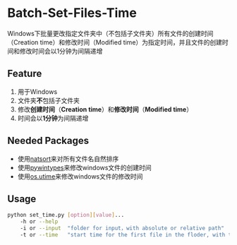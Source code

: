 # Batch-Set-Files-Time
Windows下批量更改指定文件夹中（不包括子文件夹）所有文件的创建时间（Creation time）和修改时间（Modified time）为指定时间，并且文件的创建时间和修改时间会以1分钟为间隔递增

## Feature
1. 用于Windows
2. 文件夹**不**包括子文件夹
3. 修改**创建时间**（**Creation time**）和**修改时间**（**Modified time**）
4. 时间会以**1分钟**为间隔递增

## Needed Packages
* 使用[natsort](https://github.com/SethMMorton/natsort)来对所有文件名自然排序
* 使用[pywintypes](https://github.com/mhammond/pywin32)来修改windows文件的创建时间
* 使用[os.utime](https://docs.python.org/3/library/os.html)来修改windows文件的修改时间

## Usage
```bash
python set_time.py [option][value]...
    -h or --help
    -i or --input  "folder for input，with absolute or relative path"
    -t or --time   "start time for the first file in the floder, with the format YYYY-MM-DD-HH-MM-SS"
```
